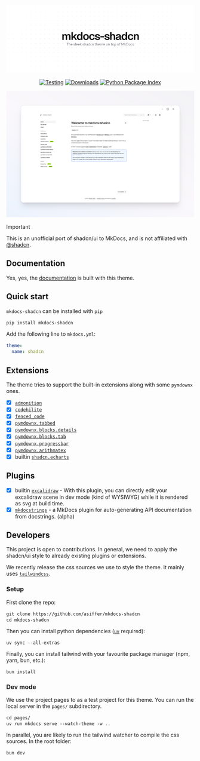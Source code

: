 
![banner](https://raw.githubusercontent.com/asiffer/mkdocs-shadcn/master/.github/assets/banner.png)

<p align="center">
  <a href="https://github.com/squidfunk/mkdocs-shadcn/actions"><img
    src="https://github.com/asiffer/mkdocs-shadcn/actions/workflows/testing.yaml/badge.svg"
    alt="Testing"
  /></a>
  <a href="https://pypistats.org/packages/mkdocs-shadcn"><img
    src="https://img.shields.io/pypi/dm/mkdocs-shadcn.svg"
    alt="Downloads"
  /></a>
  <a href="https://pypi.org/project/mkdocs-shadcn"><img
    src="https://img.shields.io/pypi/v/mkdocs-shadcn.svg"
    alt="Python Package Index"
  /></a>
</p>


![screenshot](https://raw.githubusercontent.com/asiffer/mkdocs-shadcn/master/.github/assets/screenshot4.png)


> [!IMPORTANT]  
> This is an unofficial port of shadcn/ui to MkDocs, and is not affiliated with [@shadcn](https://twitter.com/shadcn).


## Documentation

Yes, yes, the [documentation](https://asiffer.github.io/mkdocs-shadcn/) is built with this theme.

## Quick start

`mkdocs-shadcn` can be installed with `pip`

```shell
pip install mkdocs-shadcn
```

Add the following line to `mkdocs.yml`:

```yaml
theme:
  name: shadcn
```

## Extensions

The theme tries to support the built-in extensions along with some `pymdownx` ones. 

- [x] [`admonition`](https://python-markdown.github.io/extensions/admonition/)
- [x] [`codehilite`](https://python-markdown.github.io/extensions/code_hilite/)
- [x] [`fenced_code`](https://python-markdown.github.io/extensions/fenced_code_blocks/)
- [x] [`pymdownx.tabbed`](https://facelessuser.github.io/pymdown-extensions/extensions/tabbed/)
- [x] [`pymdownx.blocks.details`](https://facelessuser.github.io/pymdown-extensions/extensions/blocks/plugins/details/) 
- [x] [`pymdownx.blocks.tab`](https://facelessuser.github.io/pymdown-extensions/extensions/blocks/plugins/tab/) 
- [x] [`pymdownx.progressbar`](https://facelessuser.github.io/pymdown-extensions/extensions/progressbar/)
- [x] [`pymdownx.arithmatex`](https://facelessuser.github.io/pymdown-extensions/extensions/arithmatex/)
- [x] builtin [`shadcn.echarts`](https://echarts.apache.org)

## Plugins

- [x] builtin [`excalidraw`](https://excalidraw.com/) - With this plugin, you can directly edit your excalidraw scene in dev mode (kind of WYSIWYG) while it is rendered as svg at build time.
- [x] [`mkdocstrings`](https://mkdocstrings.github.io/) - a MkDocs plugin for auto-generating API documentation from docstrings. (alpha)

## Developers

This project is open to contributions. In general, we need to apply the shadcn/ui style to already existing plugins or extensions. 

We recently release the css sources we use to style the theme. It mainly uses [`tailwindcss`](https://tailwindcss.com/).

### Setup

First clone the repo:
```shell
git clone https://github.com/asiffer/mkdocs-shadcn
cd mkdocs-shadcn
```

Then you can install python dependencies ([`uv`](https://docs.astral.sh/uv/) required):
```shell
uv sync --all-extras
```

Finally, you can install tailwind with your favourite package manager (npm, yarn, bun, etc.):

```shell
bun install
```

### Dev mode

We use the project pages to as a test project for this theme. You can run the local server in the `pages/` subdirectory.

```shell
cd pages/
uv run mkdocs serve --watch-theme -w ..
```

In parallel, you are likely to run the tailwind watcher to compile the css sources. In the root folder:

```shell
bun dev
```

